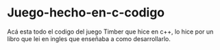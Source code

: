 # Juego-hecho-en-c-codigo
Acá esta todo el codigo del juego Timber que hice en c++, lo hice por un libro que lei en ingles que enseñaba a como desarrollarlo.
